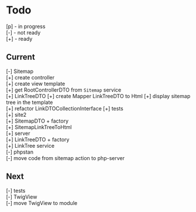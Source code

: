 # Todo

[p] - in progress  
[-] - not ready  
[+] - ready  

## Current

[-] Sitemap  
    [+] create controller  
    [+] create view template  
    [+] get RootControllerDTO from `Sitemap` service  
    [+] LinkTreeDTO
    [+] create Mapper LinkTreeDTO to Html
    [+] display sitemap tree in the template  
    [+] refactor LinkDTOCollectionInterface
    [+] tests  
        [+] site2  
            [+] SitemapDTO + factory  
            [+] SitemapLinkTreeToHtml  
        [+] server  
            [+] LinkTreeDTO + factory  
            [+] LinkTree service  
    [-] phpstan  
    [-] move code from sitemap action to php-server  

## Next

[-] tests  
    [-] TwigView  
[-] move TwigView to module  
